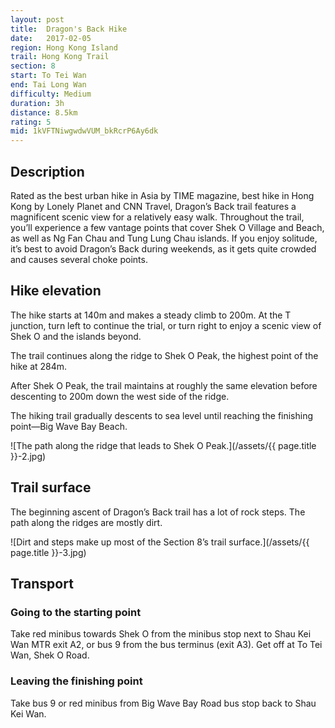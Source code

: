 ```yaml
---
layout: post
title:  Dragon's Back Hike
date:   2017-02-05
region: Hong Kong Island
trail: Hong Kong Trail
section: 8
start: To Tei Wan
end: Tai Long Wan
difficulty: Medium
duration: 3h
distance: 8.5km
rating: 5
mid: 1kVFTNiwgwdwVUM_bkRcrP6Ay6dk
---
```

## Description

Rated as the best urban hike in Asia by TIME magazine, best hike in Hong Kong by Lonely Planet and CNN Travel, Dragon’s Back trail features a magnificent scenic view for a relatively easy walk. Throughout the trail, you’ll experience a few vantage points that cover Shek O Village and Beach, as well as Ng Fan Chau and Tung Lung Chau islands. If you enjoy solitude, it’s best to avoid Dragon’s Back during weekends, as it gets quite crowded and causes several choke points.

## Hike elevation

The hike starts at 140m and makes a steady climb to 200m. At the T junction, turn left to continue the trial, or turn right to enjoy a scenic view of Shek O and the islands beyond.

The trail continues along the ridge to Shek O Peak, the highest point of the hike at 284m.

After Shek O Peak, the trail maintains at roughly the same elevation before descenting to 200m down the west side of the ridge.

The hiking trail gradually descents to sea level until reaching the finishing point—Big Wave Bay Beach.

![The path along the ridge that leads to Shek O Peak.](/assets/{{ page.title }}-2.jpg)

## Trail surface

The beginning ascent of Dragon’s Back trail has a lot of rock steps. The path along the ridges are mostly dirt.

![Dirt and steps make up most of the Section 8’s trail surface.](/assets/{{ page.title }}-3.jpg)

## Transport

### Going to the starting point

Take red minibus towards Shek O from the minibus stop next to Shau Kei Wan MTR exit A2, or bus 9 from the bus terminus (exit A3). Get off at To Tei Wan, Shek O Road.

### Leaving the finishing point

Take bus 9 or red minibus from Big Wave Bay Road bus stop back to Shau Kei Wan.